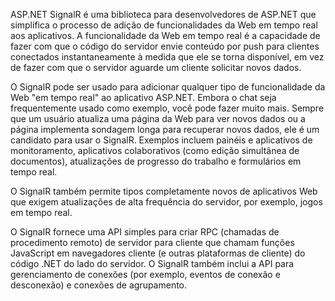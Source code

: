ASP.NET SignalR é uma biblioteca para desenvolvedores de ASP.NET que simplifica o processo de adição de funcionalidades da Web em tempo real aos aplicativos. A funcionalidade da Web em tempo real é a capacidade de fazer com que o código do servidor envie conteúdo por push para clientes conectados instantaneamente à medida que ele se torna disponível, em vez de fazer com que o servidor aguarde um cliente solicitar novos dados.

O SignalR pode ser usado para adicionar qualquer tipo de funcionalidade da Web "em tempo real" ao aplicativo ASP.NET. Embora o chat seja frequentemente usado como exemplo, você pode fazer muito mais. Sempre que um usuário atualiza uma página da Web para ver novos dados ou a página implementa sondagem longa para recuperar novos dados, ele é um candidato para usar o SignalR. Exemplos incluem painéis e aplicativos de monitoramento, aplicativos colaborativos (como edição simultânea de documentos), atualizações de progresso do trabalho e formulários em tempo real.

O SignalR também permite tipos completamente novos de aplicativos Web que exigem atualizações de alta frequência do servidor, por exemplo, jogos em tempo real.

O SignalR fornece uma API simples para criar RPC (chamadas de procedimento remoto) de servidor para cliente que chamam funções JavaScript em navegadores cliente (e outras plataformas de cliente) do código .NET do lado do servidor. O SignalR também inclui a API para gerenciamento de conexões (por exemplo, eventos de conexão e desconexão) e conexões de agrupamento.
